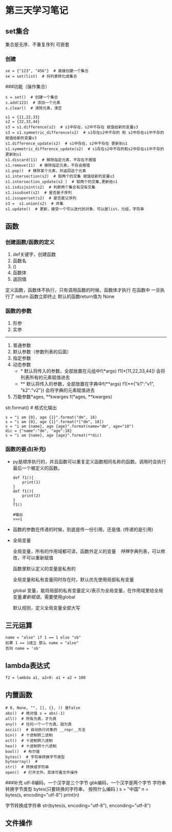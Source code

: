 # 第三天学习笔记

## set集合
集合是无序、不重复序列
可嵌套


### 创建
```
se = {"123", "456"}  # 直接创建一个集合
se = set(list)  # 将列表转化成集合
```

###功能（操作集合）
```
s = set()  # 创建一个集合
s.add(123)  # 添加一个元素
s.clear()  # 清除元素，清空

s1 = {11,22,33}
s2 = {22,33,44}
s3 = s1.difference(s2)  # s1中存在，s2中不存在 赋值给新的变量s3
s3 = s1.symmetric_difference(s2)  # s1存在s2中不存的 和 s2中存在s1中不存的 赋值给新的变量s3
s1.difference_update(s2)  # s1中存在，s2中不存在 更新到s1
s1.symmetric_difference_update(s2)  # s1存在s2中不存的和s2中存在s1中不存的更新到s1
s1.discard(11)  # 移除指定元素，不存在不报错
s1.remove(11)  # 移除指定元素，不存会报错
s1.pop()  # 移除某个元素，并返回这个元素
s1.intersection(s2)  # 取两个的交集 赋值给新的变量s3
s1.intersection_update(s2 )  # 取两个的交集,更新给s1
s1.isdisjoint(s2)  # 判断两个集合有没有交集
s1.issubset(s2)  # 是否是子序列
s1.issuperset(s2)  # 是否是父序列
s3 =  s1.union(s2)  # 并集
s1.update()  # 更新，接受一个可以迭代的对象，可以是list，元组，字符串
```

## 函数
### 创建函数/函数的定义
1. def关键字，创建函数
2. 函数名
3. ()
4. 函数体
5. 返回值

定义函数，函数体不执行，只有调用函数的时候，函数体才执行
在函数中 一旦执行了 return 函数立即终止
默认的函数return值为 None

### 函数的参数
1. 形参
2. 实参
------------
1. 普通参数
2. 默认参数（参数列表的后面）
3. 指定参数
4. 动态参数
    * \*  默认将传入的参数，全部放置在元组中f(\*args)   f1(*[11,22,33,44]) 会将列表所有的元素赋值进去
    * \** 默认将传入的参数，全部放置在字典中f(\*\*args)  f1(**{"k1":"v1", "k2":"v2"}) 会将字典的元素赋值进去
5. 万能参数*ages, **kwarges  f(*ages, **kwarges)
  
    
str.format() #  格式化输出

```
s = "i am {0}, age {1}".format("dm", 18)
s = "i am {0}, age {1}".format(*["dm", 18])
s = "i am {name}, age {age}".format(name="dm", age="18")
dic = {"name":"dm", "age":18}
s = "i am {name}, age {age}".format(**dic)
```

### 函数的要点(补充)

* py是顺序执行的，并且函数可以重复定义函数相同名称的函数。调用时会执行最后一个被定义的函数。
    ```
    def f1(){
        print(1)
    }
    def f1(){
        print(2)
    }
    f1()
    
    #输出
    >>>1
    ```
* 函数的参数在传递的时候，到底是传一份引用，还是值. (传递的是引用)



* 全局变量

    全局变量，所有的作用域都可读，函数外定义的变量　*特殊*字典列表，可以修改，不可以重新赋值
    
    函数里默认定义的变量是私有的
    
    全局变量和私有变量同时存在时，默认优先使用局部私有变量
    
    global 变量，能将局部的私有变量定义/表示为全局变量，在作用域里给全局变量*重新赋值*，需要使用global
    
    默认规则，定义全局变量全部大写
    
    
## 三元运算
    name = "alxe" if 1 == 1 else "sb"
    如果 1 == 1成立 那么 name = "alxe"
    否则 name = 'sb'
    
## lambda表达式
    f2 = lambda a1, a2=9: a1 + a2 + 100

## 内置函数
    # 0, None, "", [], {}, () 是False
    abs()  # 绝对值 s = abs(-1)
    all()  # 所有为真，才为真
    any()  # 任何一个一个为真，就为真
    ascii()  # 自动执行对象的 __repr__方法
    bin()  # 十进制转二进制
    oct()  # 十进制转八进制
    hex()  # 十进制转十六进制
    bool()  # 布尔值
    bytes()  # 字符串转换字节类型
    bytearray()  #
    str()  # 转换成字符串
    open()  # 打开文件。具体可看文件操作





###补充
utf-8编码，一个汉字是三个字节
gbk编码，一个汉字是两个字节
字符串转换字节类型
bytes(只要转换的字符串， 按照什么编码 )
    s = "中国"
    n = bytes(s, encoding="utf-8")
    print(n)
    
字节转换成字符串
str(bytes(s, encoding="utf-8"), enconding="utf-8")

## 文件操作
